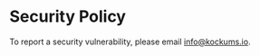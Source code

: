 # Security Policy

To report a security vulnerability, please email [info@kockums.io](mailto:info@kockums.io).
